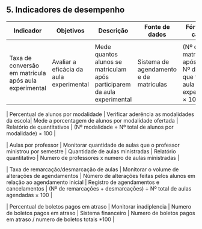 ## 5. Indicadores de desempenho


| **Indicador**                                         | **Objetivos**                                 | **Descrição**                                                                                        | **Fonte de dados**                                | **Fórmula de cálculo**                                                                   |
| ----------------------------------------------------- | --------------------------------------------- | ---------------------------------------------------------------------------------------------------- | ------------------------------------------------- | ---------------------------------------------------------------------------------------- |
                 |
| Taxa de conversão em matrícula após aula experimental | Avaliar a eficácia da aula experimental       | Mede quantos alunos se matriculam após participarem da aula experimental                             | Sistema de agendamento e de matrículas            | (Nº de alunos matriculados após aula ÷ Nº de alunos que fizeram aula experimental) × 100 |

| Percentual de alunos por modalidade | Verificar aderência as modalidades da escola| Mede a porcentagem de alunos por modalidade ofertada | Relatório de quantitativos                              | (Nº modalidade ÷ Nº total de alunos por modalidade) × 100 |

| Aulas por professor          | Monitorar quantidade de aulas que o professor ministrou por semestre             | Quantidade de aulas ministradas                        | Relatório quantitativo                 | Numero de professores x numero de aulas ministradas |

| Taxa de remarcação/desmarcação de aulas                   | Monitorar o volume de alterações de agendamentos  | Número de alterações feitas pelos alunos em relação ao agendamento inicial | Registro de agendamentos e cancelamentos | (Nº de remarcações + desmarcações) ÷ Nº total de aulas agendadas × 100       |

| Percentual de boletos pagos em atraso                  | Monitorar inadiplencia  | Numero de boletos pagos em atraso | Sistema financeiro | Numero de boletos pagos em atraso / numero de boletos totais *100       |

